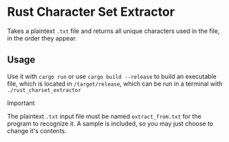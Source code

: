 # Rust Character Set Extractor

Takes a plaintext `.txt` file and returns all unique characters used in the file, in the order they appear.

## Usage
Use it with `cargo run` or use `cargo build --release` to build an executable file, which is located in `/target/release`, which can be run in a terminal with `./rust_charset_extractor`
> [!IMPORTANT]
> The plaintext `.txt` input file must be named `extract_from.txt` for the program to recognize it.
> A sample is included, so you may just choose to change it's contents. 